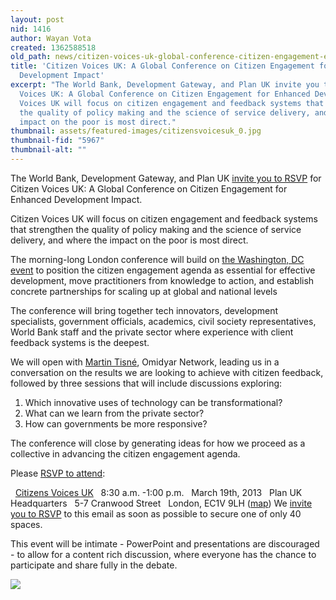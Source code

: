 ```yaml
---
layout: post
nid: 1416
author: Wayan Vota
created: 1362588518
old_path: news/citizen-voices-uk-global-conference-citizen-engagement-enhanced-development-impact
title: 'Citizen Voices UK: A Global Conference on Citizen Engagement for Enhanced
  Development Impact'
excerpt: "The World Bank, Development Gateway, and Plan UK invite you to RSVP for Citizen
  Voices UK: A Global Conference on Citizen Engagement for Enhanced Development Impact.\r\n\r\nCitizen
  Voices UK will focus on citizen engagement and feedback systems that strengthen
  the quality of policy making and the science of service delivery, and where the
  impact on the poor is most direct."
thumbnail: assets/featured-images/citizensvoicesuk_0.jpg
thumbnail-fid: "5967"
thumbnail-alt: ""
---
```


The World Bank, Development Gateway, and Plan UK [invite you to RSVP](https://docs.google.com/forms/d/1M_FrKYUHSt0G39QR4zI2K2AFi0FNpVxGRLBe-SfmRBA/viewform) for Citizen Voices UK: A Global Conference on Citizen Engagement for Enhanced Development Impact.

Citizen Voices UK will focus on citizen engagement and feedback systems that strengthen the quality of policy making and the science of service delivery, and where the impact on the poor is most direct.

 The morning-long London conference will build on [the Washington, DC event](http://wbi.worldbank.org/wbi/event/citizen-voices) to position the citizen engagement agenda as essential for effective development, move practitioners from knowledge to action, and establish concrete partnerships for scaling up at global and national levels

 The conference will bring together tech innovators, development specialists, government officials, academics, civil society representatives, World Bank staff and the private sector where experience with client feedback systems is the deepest.

 We will open with [Martin Tisné](http://www.omidyar.com/team/martin-tisn%C3%A9), Omidyar Network, leading us in a conversation on the results we are looking to achieve with citizen feedback, followed by three sessions that will include discussions exploring:

1. Which innovative uses of technology can be transformational?
2. What can we learn from the private sector?
3. How can governments be more responsive?  

 The conference will close by generating ideas for how we proceed as a collective in advancing the citizen engagement agenda.

 Please [RSVP to attend](https://docs.google.com/forms/d/1M_FrKYUHSt0G39QR4zI2K2AFi0FNpVxGRLBe-SfmRBA/viewform):

   [Citizens Voices UK](https://docs.google.com/forms/d/1M_FrKYUHSt0G39QR4zI2K2AFi0FNpVxGRLBe-SfmRBA/viewform)   8:30 a.m. -1:00 p.m.   March 19th, 2013   Plan UK Headquarters   5-7 Cranwood Street   London, EC1V 9LH ([map](https://plus.google.com/105286272990988143239/about?gl=us&hl=en)) We [invite you to RSVP](https://docs.google.com/forms/d/1M_FrKYUHSt0G39QR4zI2K2AFi0FNpVxGRLBe-SfmRBA/viewform) to this email as soon as possible to secure one of only 40 spaces.

 This event will be intimate - PowerPoint and presentations are discouraged - to allow for a content rich discussion, where everyone has the chance to participate and share fully in the debate.

![](/assets/inline-images/sponsors_0.jpg)
